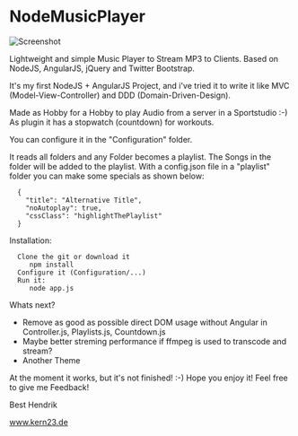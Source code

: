 NodeMusicPlayer
===============

![Screenshot](http://stuff.kern23.de/github/nodemusicbox.jpg "Desktop and Mobile (Responsive) view")

Lightweight and simple Music Player to Stream MP3 to Clients.
Based on NodeJS, AngularJS, jQuery and Twitter Bootstrap.

It's my first NodeJS + AngularJS Project, and i've tried it to write it like MVC (Model-View-Controller) and DDD (Domain-Driven-Design).

Made as Hobby for a Hobby to play Audio from a server in a Sportstudio :-)
As plugin it has a stopwatch (countdown) for workouts.

You can configure it in the "Configuration" folder.

It reads all folders and any Folder becomes a playlist. The Songs in the folder will be added to the playlist.
With a config.json file in a "playlist" folder you can make some specials as shown below:

      {
        "title": "Alternative Title",
        "noAutoplay": true,
        "cssClass": "highlightThePlaylist"
      }

Installation:

      Clone the git or download it
         npm install
      Configure it (Configuration/...)
      Run it:
         node app.js

Whats next?

 * Remove as good as possible direct DOM usage without Angular in Controller.js, Playlists.js, Countdown.js
 * Maybe better streming performance if ffmpeg is used to transcode and stream?
 * Another Theme

At the moment it works, but it's not finished! :-)
Hope you enjoy it! Feel free to give me Feedback!

Best
Hendrik

www.kern23.de